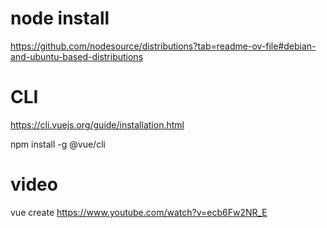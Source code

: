 # node install

https://github.com/nodesource/distributions?tab=readme-ov-file#debian-and-ubuntu-based-distributions



# CLI
https://cli.vuejs.org/guide/installation.html

npm install -g @vue/cli

# video
vue create
https://www.youtube.com/watch?v=ecb6Fw2NR_E
